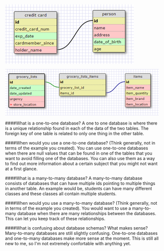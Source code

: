 ![One to One](https://github.com/Petey101/phase0/blob/master/week-8/imgs/onetoone.PNG)


![Many to Many](https://github.com/Petey101/phase0/blob/master/week-8/imgs/manytomany.PNG)


####What is a one-to-one database?
A one to one database is where there is a unique relationship found in each of the data of the two tables. The foreign key of one table is related to only one thing in the other table.

####When would you use a one-to-one database? (Think generally, not in terms of the example you created).
You can use one-to-one databases when there are null values that can be found in one of the tables that you want to avoid filling one of the databases. You can also use them as a way to find out more information about a certain subject that you might not want at a first glance.

####What is a many-to-many database?
A many-to-many database consists of databases that can have multiple ids pointing to multiple things in another table. An example would be, students can have many different classes and these classes all contain multiple students.

####When would you use a many-to-many database? (Think generally, not in terms of the example you created).
You would want to use a many-to-many database when there are many relationships between the databases. This can let you keep track of these relationships.


####What is confusing about database schemas? What makes sense?
Many-to-many databases are still slightly confusing. One-to-one databases and one-to-many databases make more sense at the moment. This is still all new to me, so I'm not extremely confortable with anything yet.